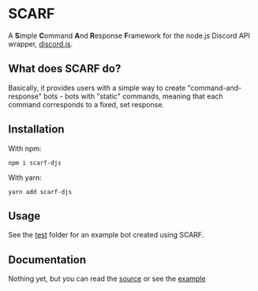 # SCARF
A **S**imple **C**ommand **A**nd **R**esponse **F**ramework for the node.js Discord API wrapper, [discord.js](https://discord.js.org/#/).

## What does SCARF do?
Basically, it provides users with a simple way to create "command-and-response" bots - bots with "static" commands, meaning that each command corresponds to a fixed, set response.

## Installation
With npm:
```
npm i scarf-djs
```

With yarn:
```
yarn add scarf-djs
```

## Usage
See the [test](https://github.com/RuyiLi/SCARF/tree/master/test) folder for an example bot created using SCARF.

## Documentation 
Nothing yet, but you can read the [source](https://github.com/RuyiLi/SCARF/blob/master/src/SCARF.ts) or see the [example](https://github.com/RuyiLi/SCARF/tree/master/test)